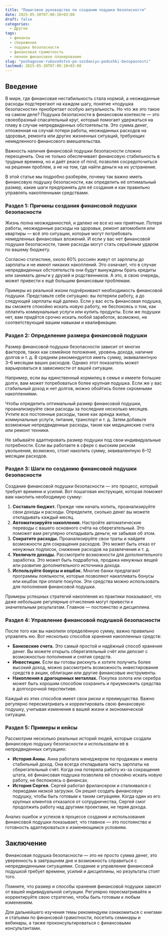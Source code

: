 ```yaml
---
title: "Пошаговое руководство по созданию подушки безопасности"
date: 2025-05-30T07:00:10+03:00
draft: false
categories:
  - Другое
tags:
  - финансы
  - сбережения
  - подушка безопасности
  - финансовая грамотность
  - личное финансовое планирование
slug: "poshagovoe-rukovodstvo-po-sozdaniyu-podushki-bezopasnosti"
lastmod: 2025-05-30T07:00:10+03:00
---
```


## Введение

В мире, где финансовая нестабильность стала нормой, а неожиданные расходы подстерегают на каждом шагу, понятие «подушка безопасности» приобретает особую актуальность. Но что же это такое на самом деле? Подушка безопасности в финансовом контексте — это своеобразный спасательный круг, который помогает удержаться на плаву в случае непредвиденных обстоятельств. Это сумма денег, отложенная на случай потери работы, неожиданных расходов на здоровье, ремонта или других жизненных ситуаций, требующих немедленного финансового вмешательства.

Важность наличия финансовой подушки безопасности сложно переоценить. Она не только обеспечивает финансовую стабильность в трудные времена, но и даёт peace of mind, позволяя сосредоточиться на решении проблем, а не на том, где найти деньги на их устранение.

В этой статье мы подробно разберём, почему так важно иметь финансовую подушку безопасности, как определить её оптимальный размер, какие шаги предпринять для её создания и как правильно управлять накопленными средствами.

### Раздел 1: Причины создания финансовой подушки безопасности

Жизнь полна неожиданностей, и далеко не все из них приятные. Потеря работы, неожиданные расходы на здоровье, ремонт автомобиля или квартиры — всё это ситуации, которые могут потребовать немедленных финансовых вложений. И если у вас нет финансовой подушки безопасности, такие расходы могут стать серьёзным ударом по вашему бюджету.

Согласно статистике, около 60% россиян живут от зарплаты до зарплаты и не имеют никаких накоплений. Это означает, что в случае непредвиденных обстоятельств они будут вынуждены брать кредиты или занимать деньги у друзей и родственников. А это, в свою очередь, может привести к ещё большим финансовым проблемам.

Примеры из реальной жизни подчёркивают необходимость финансовой подушки. Представьте себе ситуацию: вы потеряли работу, а до следующей зарплаты ещё далеко. Если у вас есть финансовая подушка, вы сможете спокойно искать новую работу, не беспокоясь о том, как оплатить коммунальные услуги или купить продукты. Если же подушки нет, вам придётся срочно искать любой заработок, возможно, не соответствующий вашим навыкам и квалификации.

### Раздел 2: Определение размера финансовой подушки

Размер финансовой подушки безопасности зависит от многих факторов, таких как семейное положение, уровень дохода, наличие долгов и т. д. В среднем рекомендуется иметь сумму, эквивалентную 3–6 месяцам ваших расходов. Однако этот показатель может варьироваться в зависимости от вашей ситуации.

Например, если вы единственный кормилец в семье и имеете большие долги, вам может потребоваться более крупная подушка. Если же у вас стабильный доход и нет долгов, можно обойтись более скромными накоплениями.

Чтобы определить оптимальный размер финансовой подушки, проанализируйте свои расходы за последние несколько месяцев. Учтите все постоянные расходы, такие как аренда жилья, коммунальные услуги, питание, транспорт и т. д. Затем добавьте возможные непредвиденные расходы, такие как медицинские счета или ремонт техники.

Не забывайте адаптировать размер подушки под свои индивидуальные потребности. Если вы работаете в сфере с высоким риском увольнения, возможно, стоит накопить сумму, эквивалентную 6–12 месяцам расходов.

### Раздел 3: Шаги по созданию финансовой подушки безопасности

Создание финансовой подушки безопасности — это процесс, который требует времени и усилий. Вот пошаговая инструкция, которая поможет вам накопить необходимую сумму:

1. **Составьте бюджет.** Прежде чем начать копить, проанализируйте свои доходы и расходы. Определите, сколько денег вы можете откладывать каждый месяц.
2. **Автоматизируйте накопления.** Настройте автоматические переводы с вашего основного счёта на сберегательный. Это поможет вам регулярно откладывать деньги, не забывая об этом.
3. **Сократите расходы.** Проанализируйте свои траты и найдите возможности для сокращения расходов. Это может быть отказ от ненужных подписок, снижение расходов на развлечения и т. д.
4. **Увеличьте доходы.** Рассмотрите возможности для дополнительного заработка. Это может быть подработка, продажа ненужных вещей или развитие дополнительного источника дохода.
5. **Используйте бонусы и кешбэк.** Многие банки предлагают программы лояльности, которые позволяют накапливать бонусы или кешбэк при оплате покупок. Эти средства можно использовать для пополнения финансовой подушки.

Примеры успешных стратегий накопления из практики показывают, что даже небольшие регулярные отчисления могут привести к значительным результатам. Главное — постоянство и дисциплина.

### Раздел 4: Управление финансовой подушкой безопасности

После того как вы накопили определённую сумму, важно правильно управлять ею. Вот несколько способов хранения накопленных средств:

- **Банковские счета.** Это самый простой и надёжный способ хранения денег. Вы можете открыть сберегательный счёт или депозит с возможностью пополнения и снятия средств.
- **Инвестиции.** Если вы готовы рискнуть и хотите получить более высокий доход, можно рассмотреть возможность инвестирования средств в акции, облигации или другие финансовые инструменты.
- **Накопления в драгоценных металлах.** Покупка золота или серебра может быть хорошим способом сохранить и приумножить средства в долгосрочной перспективе.

Каждый из этих способов имеет свои риски и преимущества. Важно регулярно пересматривать и корректировать свою финансовую подушку, учитывая изменения в вашей жизни и экономической ситуации.

### Раздел 5: Примеры и кейсы

Рассмотрим несколько реальных историй людей, которые создали финансовую подушку безопасности и использовали её в непредвиденных ситуациях:

- **История Анны.** Анна работала менеджером по продажам и имела стабильный доход. Она всегда откладывала часть зарплаты на сберегательный счёт. Когда она потеряла работу из-за сокращения штата, её финансовая подушка позволила ей спокойно искать новую работу, не беспокоясь о финансах.
- **История Сергея.** Сергей работал фрилансером и сталкивался с периодами низкой загрузки. Он решил создать финансовую подушку, чтобы быть готовым к таким ситуациям. Когда один из его крупных клиентов отказался от сотрудничества, Сергей смог продолжить работу над другими проектами, не теряя дохода.

Анализ ошибок и успехов в процессе создания и использования финансовой подушки показывает, что главное — это постоянство и готовность адаптироваться к изменяющимся условиям.

## Заключение

Финансовая подушка безопасности — это не просто сумма денег, это уверенность в завтрашнем дне и возможность справиться с непредвиденными ситуациями. Создание и управление финансовой подушкой требует времени, усилий и дисциплины, но результаты стоят того.

Помните, что размер и способы хранения финансовой подушки зависят от вашей индивидуальной ситуации. Регулярно пересматривайте и корректируйте свою стратегию, чтобы быть готовым к любым изменениям.

Для дальнейшего изучения темы рекомендуем ознакомиться с книгами и статьями по финансовой грамотности, посетить семинары и вебинары, а также проконсультироваться с финансовыми консультантами.
